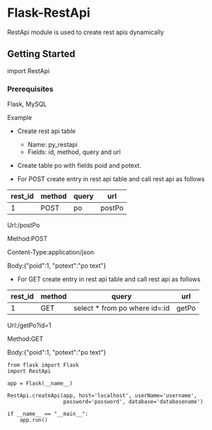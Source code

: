 # Flask-RestApi
RestApi module is used to create rest apis dynamically

## Getting Started

import RestApi

### Prerequisites
Flask, MySQL

Example

- Create rest api table
    - Name:  py_restapi 
    - Fields: id, method, query and url
    
- Create table po with fields poid and potext.
- For POST create entry in rest api table and call rest api as follows

| rest_id  | method | query  | url |
| ------------- | ------------- | ------------- | ------------- |
| 1  | POST  | po  | postPo  |

Url:/postPo

Method:POST

Content-Type:application/json

Body:{"poid":1, "potext":"po text"}


- For GET create entry in rest api table and call rest api as follows

| rest_id  | method | query  | url |
| ------------- | ------------- | ------------- | ------------- |
| 1  | GET  | select * from po where id=:id	  | getPo  |


Url:/getPo?id=1

Method:GET

Body:{"poid":1, "potext":"po text"}

 
```
from flask import Flask
import RestApi

app = Flask(__name__)

RestApi.createApi(app, host='localhost', userName='username', 
                  password='password', database='databasename')

if __name__ == "__main__":
    app.run()
```
